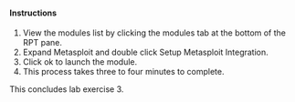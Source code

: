 #### Instructions

1. View the modules list by clicking the modules tab at the bottom of the RPT pane. 
2. Expand Metasploit and double click Setup Metasploit Integration. 
3. Click ok to launch the module.
4. This process takes three to four minutes to complete. 

This concludes lab exercise 3.
